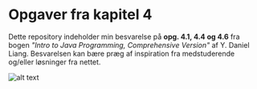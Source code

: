 # Opgaver fra kapitel 4
Dette repository indeholder min besvarelse på **opg. 4.1, 4.4 og 4.6** fra bogen _"Intro to Java Programming, Comprehensive Version"_ af Y. Daniel Liang. Besvarelsen kan bære præg af inspiration fra medstuderende og/eller løsninger fra nettet.

![alt text](https://i.imgur.com/yX8TLnR.jpg "Intro to Java Programming")
